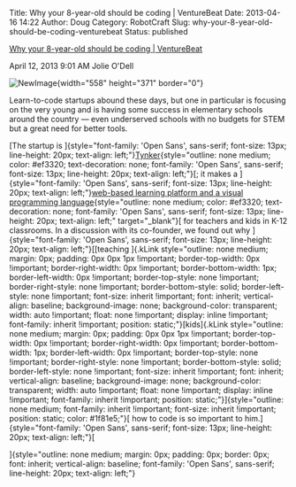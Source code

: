 Title: Why your 8-year-old should be coding | VentureBeat
Date: 2013-04-16 14:22
Author: Doug 
Category: RobotCraft
Slug: why-your-8-year-old-should-be-coding-venturebeat
Status: published

[Why your 8-year-old should be coding \| VentureBeat](http://venturebeat.com/2013/04/12/why-your-8-year-old-should-be-coding/)

April 12, 2013 9:01 AM Jolie O'Dell

![NewImage](http://robotcraft.org/wp-content/uploads/2013/04/NewImage.png "NewImage.png"){width="558" height="371" border="0"}

Learn-to-code startups abound these days, but one in particular is focusing on the very young and is having some success in elementary schools around the country — even underserved schools with no budgets for STEM but a great need for better tools.

[The startup is ]{style="font-family: 'Open Sans', sans-serif; font-size: 13px; line-height: 20px; text-align: left;"}[Tynker](http://venturebeat.com/2013/04/11/tynker/){style="outline: none medium; color: #ef3320; text-decoration: none; font-family: 'Open Sans', sans-serif; font-size: 13px; line-height: 20px; text-align: left;"}[; it makes a ]{style="font-family: 'Open Sans', sans-serif; font-size: 13px; line-height: 20px; text-align: left;"}[web-based learning platform and a visual programming language](http://www.tynker.com/){style="outline: none medium; color: #ef3320; text-decoration: none; font-family: 'Open Sans', sans-serif; font-size: 13px; line-height: 20px; text-align: left;" target="_blank"}[ for teachers and kids in K-12 classrooms. In a discussion with its co-founder, we found out why ]{style="font-family: 'Open Sans', sans-serif; font-size: 13px; line-height: 20px; text-align: left;"}[[teaching ]{.kLink style="outline: none medium; margin: 0px; padding: 0px 0px 1px !important; border-top-width: 0px !important; border-right-width: 0px !important; border-bottom-width: 1px; border-left-width: 0px !important; border-top-style: none !important; border-right-style: none !important; border-bottom-style: solid; border-left-style: none !important; font-size: inherit !important; font: inherit; vertical-align: baseline; background-image: none; background-color: transparent; width: auto !important; float: none !important; display: inline !important; font-family: inherit !important; position: static;"}[kids]{.kLink style="outline: none medium; margin: 0px; padding: 0px 0px 1px !important; border-top-width: 0px !important; border-right-width: 0px !important; border-bottom-width: 1px; border-left-width: 0px !important; border-top-style: none !important; border-right-style: none !important; border-bottom-style: solid; border-left-style: none !important; font-size: inherit !important; font: inherit; vertical-align: baseline; background-image: none; background-color: transparent; width: auto !important; float: none !important; display: inline !important; font-family: inherit !important; position: static;"}]{style="outline: none medium; font-family: inherit !important; font-size: inherit !important; position: static; color: #1f81e5;"}[ how to code is so important to him.]{style="font-family: 'Open Sans', sans-serif; font-size: 13px; line-height: 20px; text-align: left;"}[  
  
]{style="outline: none medium; margin: 0px; padding: 0px; border: 0px; font: inherit; vertical-align: baseline; font-family: 'Open Sans', sans-serif; line-height: 20px; text-align: left;"}
